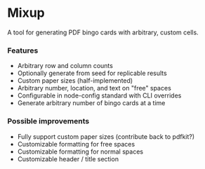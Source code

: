 # Mixup
A tool for generating PDF bingo cards with arbitrary, custom cells.

### Features
- Arbitrary row and column counts
- Optionally generate from seed for replicable results
- Custom paper sizes (half-implemented)
- Arbitrary number, location, and text on "free" spaces
- Configurable in node-config standard with CLI overrides
- Generate arbitrary number of bingo cards at a time

### Possible improvements
- Fully support custom paper sizes (contribute back to pdfkit?)
- Customizable formatting for free spaces
- Customizable formatting for normal spaces
- Customizable header / title section
